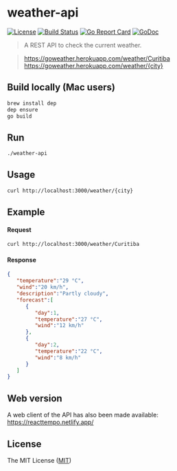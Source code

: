 # weather-api

[![License](https://img.shields.io/badge/license-MIT-brightgreen.svg?style=flat-square)](/LICENSE)
[![Build Status](https://travis-ci.com/robertoduessmann/weather-api.svg?branch=master)](https://travis-ci.com/robertoduessmann/weather-api)
[![Go Report Card](https://goreportcard.com/badge/github.com/robertoduessmann/weather-api)](https://goreportcard.com/report/github.com/robertoduessmann/weather-api)
[![GoDoc](https://godoc.org/github.com/robertoduessmann/weather-api?status.svg)](https://godoc.org/github.com/robertoduessmann/weather-api)

> A REST API to check the current weather.

> https://goweather.herokuapp.com/weather/Curitiba<br />
https://goweather.herokuapp.com/weather/{city}

## Build locally (Mac users)
```sh
brew install dep
dep ensure
go build
```
## Run
```sh
./weather-api
```
## Usage
```sh
curl http://localhost:3000/weather/{city}
```
## Example
#### Request
```sh
curl http://localhost:3000/weather/Curitiba
```
#### Response
```json
{  
   "temperature":"29 °C",
   "wind":"20 km/h",
   "description":"Partly cloudy",
   "forecast":[  
      {  
         "day":1,
         "temperature":"27 °C",
         "wind":"12 km/h"
      },
      {  
         "day":2,
         "temperature":"22 °C",
         "wind":"8 km/h"
      }
   ]
}
```
## Web version
A web client of the API has also been made available: https://reacttempo.netlify.app/

## License
The MIT License ([MIT](https://github.com/robertoduessmann/weather-api/blob/master/LICENSE))
